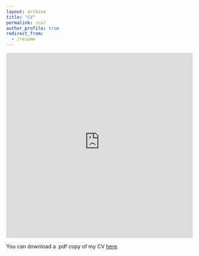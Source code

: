 ```yaml
---
layout: archive
title: "CV"
permalink: /cv/
author_profile: true
redirect_from:
  - /resume
---
```


<iframe src="http://sebastianbuchczyk.github.io/files/S-Buchczyk_CV.pdf" width="100%" height="500" frameborder="no" border="0" marginwidth="0" marginheight="0"></iframe>

You can download a .pdf copy of my CV [here](http://sebastianbuchczyk.github.io/files/S-Buchczyk_CV.pdf).

